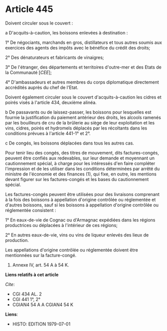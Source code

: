 # Article 445

Doivent circuler sous le couvert :

a  D'acquits-à-caution, les boissons enlevées à destination :

1° De négociants, marchands en gros, distillateurs et tous autres soumis aux exercices des agents des impôts avec le bénéfice
du crédit des droits;

2° Des dénaturateurs et fabricants de vinaigres;

3° De l'étranger, des départements et territoires d'outre-mer et des Etats de la Communauté [*CEE*];

4° D'ambassadeurs et autres membres du corps diplomatique directement accrédités auprès du chef de l'Etat.

Doivent également circuler sous le couvert d'acquits-à-caution les cidres et poirés visés à l'article 434, deuxième alinéa.

b  De passavants ou de laissez-passer, les boissons pour lesquelles est fournie la justification du paiement antérieur des
droits, les alcools ramenés par les bouilleurs de cru de la brûlerie au siège de leur exploitation et les vins, cidres,
poirés et hydromels déplacés par les récoltants dans les conditions prévues à l'article 441-1° et 2°.

c  De congés, les boissons déplacées dans tous les autres cas.

Pour tenir lieu des congés, des titres de mouvement, dits factures-congés, peuvent être confiés aux redevables, sur leur
demande et moyennant un cautionnement spécial, à charge pour les intéressés d'en faire compléter l'impression et de les
utiliser dans les conditions déterminées par arrêté du ministre de l'économie et des finances (1), qui fixe, en outre, les
mentions devant figurer sur les factures-congés et les bases du cautionnement spécial.

Les factures-congés peuvent être utilisées pour des livraisons comprenant à la fois des boissons à appellation d'origine
contrôlée ou réglementée et d'autres boissons, sauf si les boissons à appellation d'origine contrôlée ou réglementée
consistent :

1° En eaux-de-vie de Cognac ou d'Armagnac expédiées dans les régions productrices ou déplacées à l'intérieur de ces régions;

2° En autres eaux-de-vie, vins ou vins de liqueur enlevés des lieux de production.

Les appellations d'origine contrôlée ou réglementée doivent être mentionnées sur la facture-congé.

1)  Annexe IV, art. 54 A à 54 K.

**Liens relatifs à cet article**

_Cite_:

  - CGI 434 AL. 2
  - CGI 441 1°, 2°
  - CGIAN4 54 A A CGIAN4 54 K

**Liens**:

  - HISTO: EDITION 1979-07-01
